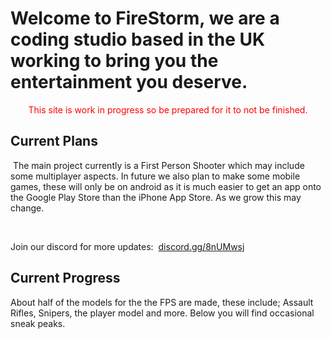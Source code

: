 <h1>Welcome to FireStorm, we are a coding studio based in the UK working to bring you the entertainment you deserve.</h1>
<p style="text-align: center;"><span style="color: #ff0000;">This site is work in progress so be prepared for it to not be finished.</span></p>
<h2>Current Plans</h2>
<p>&nbsp;The main project currently is a First Person Shooter which may include some multiplayer aspects. In future we also plan to make some mobile games, these will only be on android as it is much easier to get an app onto the Google Play Store than the iPhone App Store. As we grow this may change.</p>
<p>&nbsp;</p>
<p>Join our discord for more updates:&nbsp; <a href="https://discord.gg/8nUMwsj/"> discord.gg/8nUMwsj </a></p>
<h2> Current Progress</h2>
<p> About half of the models for the the FPS are made, these include; Assault Rifles, Snipers, the player model and more. Below you will find occasional sneak peaks.<p>
